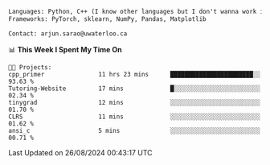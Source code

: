 ```txt
Languages: Python, C++ (I know other languages but I don't wanna work in em)
Frameworks: PyTorch, sklearn, NumPy, Pandas, Matplotlib

Contact: arjun.sarao@uwaterloo.ca
```

<!--START_SECTION:waka-->
📊 **This Week I Spent My Time On** 

```text
🐱‍💻 Projects: 
cpp_primer               11 hrs 23 mins      ███████████████████████░░   93.63 % 
Tutoring-Website         17 mins             █░░░░░░░░░░░░░░░░░░░░░░░░   02.34 % 
tinygrad                 12 mins             ░░░░░░░░░░░░░░░░░░░░░░░░░   01.70 % 
CLRS                     11 mins             ░░░░░░░░░░░░░░░░░░░░░░░░░   01.62 % 
ansi_c                   5 mins              ░░░░░░░░░░░░░░░░░░░░░░░░░   00.71 % 
```


 Last Updated on 26/08/2024 00:43:17 UTC
<!--END_SECTION:waka-->
